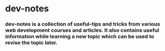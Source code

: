 # dev-notes

### dev-notes is a collection of useful-tips and tricks from various web development courses and articles. It also contains useful information while learning a new topic which can be used to revise the topic later.
<!--stackedit_data:
eyJoaXN0b3J5IjpbLTk3MjIxMDM2NF19
-->
